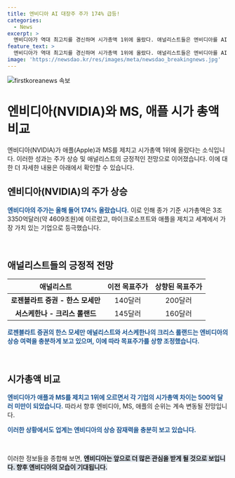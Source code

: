 ```yaml
---
title: 엔비디아 AI 대장주 주가 174% 급등!
categories:
  - News
excerpt: >
  엔비디아가 역대 최고치를 경신하며 시가총액 1위에 올랐다. 애널리스트들은 엔비디아를 AI 칩 대장주로 꼽으며 목표주가를 상향 조정했다. 엔비디아는 애플과 마이크로소프트를 제치고 ‘세계에서 가장 가치 있는 기업’에 등극했으며, 애널리스트들은 엔비디아의 상승 여력을 긍정적으로 평가하고 있다. 현존하는 시총 1위와 3위 기업과의 차이는 500억 달러 미만이어서 순위는 계속 변화할 전망이다. 엔비디아의 목표주가는 200달러로 상향 조정되었고, 애널리스트들은 이 회사의 번창하는 시장에서 더 많은 이익을 기대하고 있다.
feature_text: >
  엔비디아가 역대 최고치를 경신하며 시가총액 1위에 올랐다. 애널리스트들은 엔비디아를 AI 칩 대장주로 꼽으며 목표주가를 상향 조정했다. 엔비디아는 애플과 마이크로소프트를 제치고 ‘세계에서 가장 가치 있는 기업’에 등극했으며, 애널리스트들은 엔비디아의 상승 여력을 긍정적으로 평가하고 있다. 현존하는 시총 1위와 3위 기업과의 차이는 500억 달러 미만이어서 순위는 계속 변화할 전망이다. 엔비디아의 목표주가는 200달러로 상향 조정되었고, 애널리스트들은 이 회사의 번창하는 시장에서 더 많은 이익을 기대하고 있다.
image: 'https://newsdao.kr/res/images/meta/newsdao_breakingnews.jpg'
---
```


<p><img src="https://newsdao.kr/res/images/meta/newsdao_breakingnews.jpg" alt="firstkoreanews 속보" /></p>

<h1>엔비디아(NVIDIA)와 MS, 애플 시가 총액 비교</h1>

<p data-ke-size="size16">엔비디아(NVIDIA)가 애플(Apple)과 MS를 제치고 시가총액 1위에 올랐다는 소식입니다. 이러한 성과는 주가 상승 및 애널리스트의 긍정적인 전망으로 이어졌습니다. 이에 대한 더 자세한 내용은 아래에서 확인할 수 있습니다.</p>

<h2 data-ke-size="size26">엔비디아(NVIDIA)의 주가 상승</h2>

<p><b><span style="color: #1a5490;">엔비디아의 주가는 올해 들어 174% 올랐습니다.</span></b> 이로 인해 종가 기준 시가총액은 3조3350억달러(약 4609조원)에 이르렀고, 마이크로소프트와 애플을 제치고 세계에서 가장 가치 있는 기업으로 등극했습니다.</p>

<p data-ke-size="size16">&nbsp;</p>

<h2 data-ke-size="size26">애널리스트들의 긍정적 전망</h2>

<table>
    <thead>
        <tr>
            <th>애널리스트</th>
            <th>이전 목표주가</th>
            <th>상향된 목표주가</th>
        </tr>
    </thead>
    <tbody>
        <tr>
            <td style="text-align: center; height: 17px;"><b>로젠블라트 증권 - 한스 모세만</b></td>
            <td style="text-align: center; height: 17px;">140달러</td>
            <td style="text-align: center; height: 17px;">200달러</td>
        </tr>
        <tr>
            <td style="text-align: center; height: 17px;"><b>서스케한나 - 크리스 롤랜드</b></td>
            <td style="text-align: center; height: 17px;">145달러</td>
            <td style="text-align: center; height: 17px;">160달러</td>
        </tr>
    </tbody>
</table>

<p><b><span style="color: #1a5490;">로젠블라트 증권의 한스 모세만 애널리스트와 서스케한나의 크리스 롤랜드는 엔비디아의 상승 여력을 충분하게 보고 있으며, 이에 따라 목표주가를 상향 조정했습니다.</span></b></p>

<p data-ke-size="size16">&nbsp;</p>

<h2 data-ke-size="size26">시가총액 비교</h2>

<p><b><span style="color: #1a5490;">엔비디아가 애플과 MS를 제치고 1위에 오르면서 각 기업의 시가총액 차이는 500억 달러 미만이 되었습니다.</span></b> 따라서 향후 엔비디아, MS, 애플의 순위는 계속 변동될 전망입니다.</p>

<p><b><span style="color: #1a5490;">이러한 상황에서도 업계는 엔비디아의 상승 잠재력을 충분히 보고 있습니다.</span></b></p>

<p data-ke-size="size16">&nbsp;</p>

<p>이러한 정보들을 종합해 보면, <b><span style="background-color: #21538527;">엔비디아는 앞으로 더 많은 관심을 받게 될 것으로 보입니다. 향후 엔비디아의 모습이 기대됩니다.</span></b></p>

